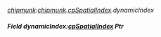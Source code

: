 _[chipmunk](../../modules/chipmunk/chipmunk-module.md):[chipmunk](../../modules/chipmunk/chipmunk-module.md).[cpSpatialIndex](../../modules/chipmunk/chipmunk-cpspatialindex.md).dynamicIndex_
##### Field dynamicIndex:[cpSpatialIndex](../../modules/chipmunk/chipmunk-cpspatialindex.md) Ptr
